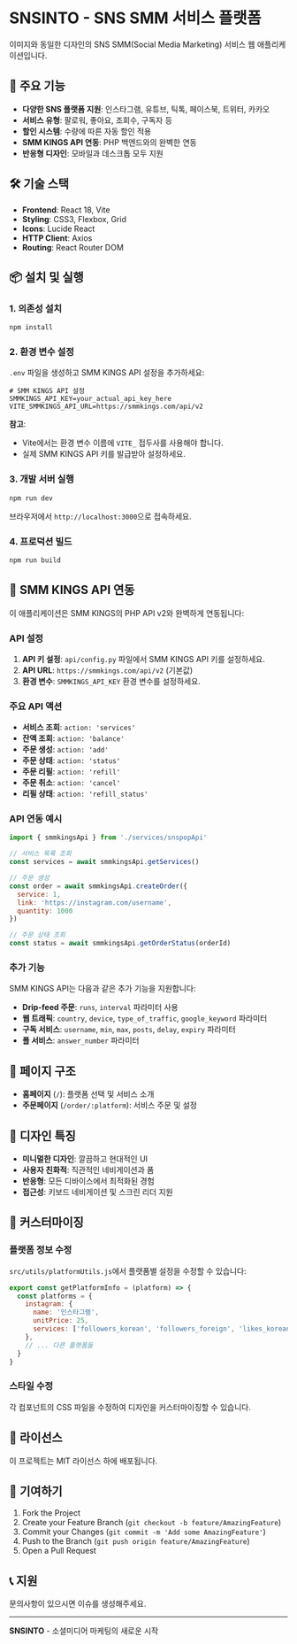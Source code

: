 # SNSINTO - SNS SMM 서비스 플랫폼

이미지와 동일한 디자인의 SNS SMM(Social Media Marketing) 서비스 웹 애플리케이션입니다.

## 🚀 주요 기능

- **다양한 SNS 플랫폼 지원**: 인스타그램, 유튜브, 틱톡, 페이스북, 트위터, 카카오
- **서비스 유형**: 팔로워, 좋아요, 조회수, 구독자 등
- **할인 시스템**: 수량에 따른 자동 할인 적용
- **SMM KINGS API 연동**: PHP 백엔드와의 완벽한 연동
- **반응형 디자인**: 모바일과 데스크톱 모두 지원

## 🛠️ 기술 스택

- **Frontend**: React 18, Vite
- **Styling**: CSS3, Flexbox, Grid
- **Icons**: Lucide React
- **HTTP Client**: Axios
- **Routing**: React Router DOM

## 📦 설치 및 실행

### 1. 의존성 설치

```bash
npm install
```

### 2. 환경 변수 설정

`.env` 파일을 생성하고 SMM KINGS API 설정을 추가하세요:

```env
# SMM KINGS API 설정
SMMKINGS_API_KEY=your_actual_api_key_here
VITE_SMMKINGS_API_URL=https://smmkings.com/api/v2
```

**참고**: 
- Vite에서는 환경 변수 이름에 `VITE_` 접두사를 사용해야 합니다.
- 실제 SMM KINGS API 키를 발급받아 설정하세요.

### 3. 개발 서버 실행

```bash
npm run dev
```

브라우저에서 `http://localhost:3000`으로 접속하세요.

### 4. 프로덕션 빌드

```bash
npm run build
```

## 🔌 SMM KINGS API 연동

이 애플리케이션은 SMM KINGS의 PHP API v2와 완벽하게 연동됩니다:

### API 설정

1. **API 키 설정**: `api/config.py` 파일에서 SMM KINGS API 키를 설정하세요.
2. **API URL**: `https://smmkings.com/api/v2` (기본값)
3. **환경 변수**: `SMMKINGS_API_KEY` 환경 변수를 설정하세요.

### 주요 API 액션

- **서비스 조회**: `action: 'services'`
- **잔액 조회**: `action: 'balance'`
- **주문 생성**: `action: 'add'`
- **주문 상태**: `action: 'status'`
- **주문 리필**: `action: 'refill'`
- **주문 취소**: `action: 'cancel'`
- **리필 상태**: `action: 'refill_status'`

### API 연동 예시

```javascript
import { smmkingsApi } from './services/snspopApi'

// 서비스 목록 조회
const services = await smmkingsApi.getServices()

// 주문 생성
const order = await smmkingsApi.createOrder({
  service: 1,
  link: 'https://instagram.com/username',
  quantity: 1000
})

// 주문 상태 조회
const status = await smmkingsApi.getOrderStatus(orderId)
```

### 추가 기능

SMM KINGS API는 다음과 같은 추가 기능을 지원합니다:

- **Drip-feed 주문**: `runs`, `interval` 파라미터 사용
- **웹 트래픽**: `country`, `device`, `type_of_traffic`, `google_keyword` 파라미터
- **구독 서비스**: `username`, `min`, `max`, `posts`, `delay`, `expiry` 파라미터
- **폴 서비스**: `answer_number` 파라미터

## 📱 페이지 구조

- **홈페이지** (`/`): 플랫폼 선택 및 서비스 소개
- **주문페이지** (`/order/:platform`): 서비스 주문 및 설정

## 🎨 디자인 특징

- **미니멀한 디자인**: 깔끔하고 현대적인 UI
- **사용자 친화적**: 직관적인 네비게이션과 폼
- **반응형**: 모든 디바이스에서 최적화된 경험
- **접근성**: 키보드 네비게이션 및 스크린 리더 지원

## 🔧 커스터마이징

### 플랫폼 정보 수정

`src/utils/platformUtils.js`에서 플랫폼별 설정을 수정할 수 있습니다:

```javascript
export const getPlatformInfo = (platform) => {
  const platforms = {
    instagram: {
      name: '인스타그램',
      unitPrice: 25,
      services: ['followers_korean', 'followers_foreign', 'likes_korean', 'likes_foreign', 'comments_korean', 'comments_foreign', 'views']
    },
    // ... 다른 플랫폼들
  }
}
```

### 스타일 수정

각 컴포넌트의 CSS 파일을 수정하여 디자인을 커스터마이징할 수 있습니다.

## 📄 라이선스

이 프로젝트는 MIT 라이선스 하에 배포됩니다.

## 🤝 기여하기

1. Fork the Project
2. Create your Feature Branch (`git checkout -b feature/AmazingFeature`)
3. Commit your Changes (`git commit -m 'Add some AmazingFeature'`)
4. Push to the Branch (`git push origin feature/AmazingFeature`)
5. Open a Pull Request

## 📞 지원

문의사항이 있으시면 이슈를 생성해주세요.

---

**SNSINTO** - 소셜미디어 마케팅의 새로운 시작
